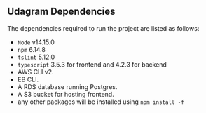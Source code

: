 ## Udagram Dependencies

The dependencies required to run the project are listed as follows:
- `Node` v14.15.0
- `npm` 6.14.8
- `tslint` 5.12.0
- `typescript` 3.5.3 for frontend and 4.2.3 for backend
- AWS CLI v2.
- EB CLI.
- A RDS database running Postgres.
- A S3 bucket for hosting frontend.
- any other packages will be installed using ```npm install -f```
